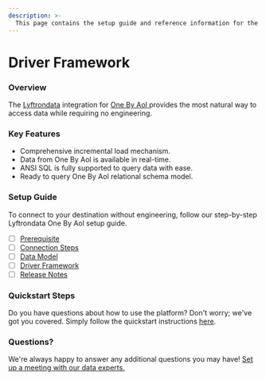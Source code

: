 ```yaml
---
description: >-
  This page contains the setup guide and reference information for the One By Aol source connector.
---
```


# Driver Framework

### Overview

The [Lyftrondata](https://www.lyftrondata.com/) integration for [One By Aol](https://www.lyftrondata.com/integration/one-by-aol/)[ ](https://www.lyftrondata.com/integration/one-by-aol/)provides the most natural way to access data while requiring no engineering.

### Key Features

* Comprehensive incremental load mechanism.
* Data from One By Aol is available in real-time.&#x20;
* ANSI SQL is fully supported to query data with ease.
* Ready to query One By Aol relational schema model.

### Setup Guide

To connect to your destination without engineering, follow our step-by-step Lyftrondata One By Aol setup guide.

* [ ] [Prerequisite](../../marketing-analytics/one-by-aol/prerequisite.md)
* [ ] [Connection Steps](../../marketing-analytics/one-by-aol/connection-steps.md)
* [ ] [Data Model](../../marketing-analytics/one-by-aol/data-model/)
* [ ] [Driver Framework](../../marketing-analytics/one-by-aol/driver-framework/)
* [ ] [Release Notes](../../marketing-analytics/one-by-aol/release-notes.md)

### Quickstart Steps

Do you have questions about how to use the platform? Don't worry; we've got you covered. Simply follow the quickstart instructions [here](../../../quickstart-steps.md).

### Questions? <a href="#questions" id="questions"></a>

We're always happy to answer any additional questions you may have! [Set up a meeting with our data experts.](https://www.lyftrondata.com/book-a-meeting/)


